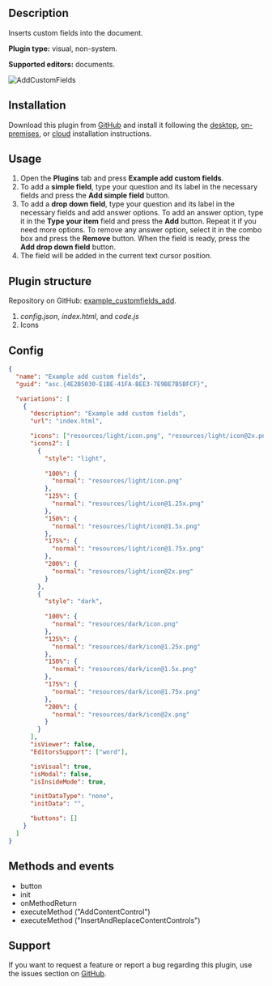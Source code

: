 ## Description

Inserts custom fields into the document.

**Plugin type:** visual, non-system.

**Supported editors:** documents.

![AddCustomFields](/assets/images/plugins/gifs/add-custom-fields.gif)

## Installation

Download this plugin from [GitHub](https://github.com/ONLYOFFICE/sdkjs-plugins/tree/master/example_customfields_add) and install it following the [desktop](../installing/onlyoffice-desktop-editors.md), [on-premises](../installing/onlyoffice-docs-on-premises.md), or [cloud](../installing/onlyoffice-cloud.md) installation instructions.

## Usage

1. Open the **Plugins** tab and press **Example add custom fields**.
2. To add a **simple field**, type your question and its label in the necessary fields and press the **Add simple field** button.
3. To add a **drop down field**, type your question and its label in the necessary fields and add answer options. To add an answer option, type it in the **Type your item** field and press the **Add** button. Repeat it if you need more options. To remove any answer option, select it in the combo box and press the **Remove** button. When the field is ready, press the **Add drop down field** button.
4. The field will be added in the current text cursor position.

## Plugin structure

Repository on GitHub: [example_customfields_add](https://github.com/ONLYOFFICE/sdkjs-plugins/tree/master/example_customfields_add).

1. *config.json*, *index.html*, and *code.js*
2. Icons

## Config

``` json
{
  "name": "Example add custom fields",
  "guid": "asc.{4E2B5030-E1BE-41FA-BEE3-7E9BE7B5BFCF}",

  "variations": [
    {
      "description": "Example add custom fields",
      "url": "index.html",

      "icons": ["resources/light/icon.png", "resources/light/icon@2x.png"],
      "icons2": [
        {
          "style": "light",
                    
          "100%": {
            "normal": "resources/light/icon.png"
          },
          "125%": {
            "normal": "resources/light/icon@1.25x.png"
          },
          "150%": {
            "normal": "resources/light/icon@1.5x.png"
          },
          "175%": {
            "normal": "resources/light/icon@1.75x.png"
          },
          "200%": {
            "normal": "resources/light/icon@2x.png"
          }
        },
        {
          "style": "dark",
                    
          "100%": {
            "normal": "resources/dark/icon.png"
          },
          "125%": {
            "normal": "resources/dark/icon@1.25x.png"
          },
          "150%": {
            "normal": "resources/dark/icon@1.5x.png"
          },
          "175%": {
            "normal": "resources/dark/icon@1.75x.png"
          },
          "200%": {
            "normal": "resources/dark/icon@2x.png"
          }
        }
      ],
      "isViewer": false,
      "EditorsSupport": ["word"],

      "isVisual": true,
      "isModal": false,
      "isInsideMode": true,

      "initDataType": "none",
      "initData": "",

      "buttons": []
    }
  ]
}
```

## Methods and events

- button
- init
- onMethodReturn
- executeMethod ("AddContentControl")
- executeMethod ("InsertAndReplaceContentControls")

## Support

If you want to request a feature or report a bug regarding this plugin, use the issues section on [GitHub](https://github.com/ONLYOFFICE/sdkjs-plugins/issues).
